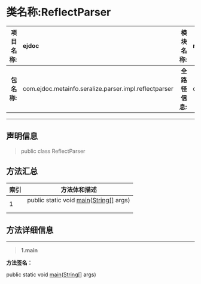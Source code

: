 # 类名称:ReflectParser

|  **项目名称:**    |  ejdoc    |   **模块名称:**   |metaInfoSeralize|
| ----: | :---- | ----: |:---- |
|   **包名称:**   |  com.ejdoc.metainfo.seralize.parser.impl.reflectparser    |   **全路径信息:**   |com.ejdoc.metainfo.seralize.parser.impl.reflectparser.ReflectParser|



















---

## 声明信息

> public class ReflectParser     














## 方法汇总

|   索引  |    方法体和描述   |
| ---- | ---- |
|1|public static void [main](#main-string[])([String[]](https://docs.oracle.com/javase/8/docs/api/java/lang/String.html?is-external=true) args)   <br/><br/>|







## 方法详细信息


---

> **1.<span id="main-string[]">main</span>**

**方法签名：** 

  public static void [main](#main-string[])([String[]](https://docs.oracle.com/javase/8/docs/api/java/lang/String.html?is-external=true) args)   









